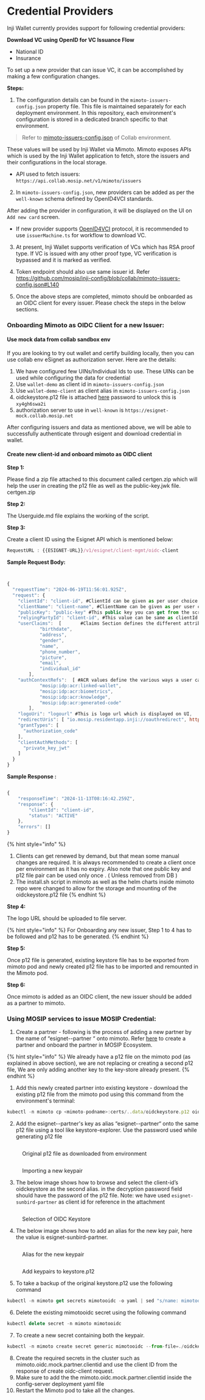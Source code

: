# Credential Providers

Inji Wallet currently provides support for following credential providers:

**Download VC using OpenID for VC Issuance Flow**

* National ID
* Insurance

To set up a new provider that can issue VC, it can be accomplished by making a few configuration changes.

**Steps:**

1. The configuration details can be found in the `mimoto-issuers-config.json` property file. This file is maintained separately for each deployment environment. In this repository, each environment's configuration is stored in a dedicated branch specific to that environment.

> Refer to [mimoto-issuers-config.json](https://github.com/mosip/inji-config/blob/collab/mimoto-issuers-config.json) of Collab environment.

These values will be used by Inji Wallet via Mimoto. Mimoto exposes APIs which is used by the Inji Wallet application to fetch, store the issuers and their configurations in the local storage.

* API used to fetch issuers: `https://api.collab.mosip.net/v1/mimoto/issuers`

2. In `mimoto-issuers-config.json`, new providers can be added as per the `well-known` schema defined by OpenID4VCI standards.

After adding the provider in configuration, it will be displayed on the UI on `Add new card` screen.

* If new provider supports [OpenID4VCI](https://openid.net/specs/openid-4-verifiable-credential-issuance-1\_0.html) protocol, it is recommended to use `issuerMachine.ts` for workflow to download VC.

3. At present, Inji Wallet supports verification of VCs which has RSA proof type. If VC is issued with any other proof type, VC verification is bypassed and it is marked as verified.

4. Token endpoint should also use same issuer id. Refer https://github.com/mosip/inji-config/blob/collab/mimoto-issuers-config.json#L140

5. Once the above steps are completed, mimoto should be onboarded as an OIDC client for every issuer. Please check the steps in the below sections.

### **Onboarding Mimoto as OIDC Client for a new Issuer:**

#### Use mock data from collab sandbox env
If you are looking to try out wallet and certify building locally, then you can use collab env eSignet as authorization server. 
Here are the details:
1. We have configured few UINs/Individual Ids to use.
   These UINs can be used while configuring the data for credential
2. Use `wallet-demo` as client id in `mimoto-issuers-config.json`
3. Use `wallet-demo-client` as client alias in `mimoto-issuers-config.json`
4. oidckeystore.p12 file is attached [here]()
   password to unlock this is `xy4gh6swa2i`
5. authorization server to use in `well-known` is `https://esignet-mock.collab.mosip.net`

After configuring issuers and data as mentioned above, we will be able to successfully authenticate through esigent and download credential in wallet.


#### Create new client-id and onboard mimoto as OIDC client

**Step 1:**

Please find a zip file attached to this document called certgen.zip which will help the user in creating the p12 file as well as the public-key.jwk file. certgen.zip

**Step 2:**

The Userguide.md file explains the working of the script.

**Step 3:**

Create a client ID using the Esignet API which is mentioned below:

```js
RequestURL : {{ESIGNET-URL}}/v1/esignet/client-mgmt/oidc-client
```

**Sample Request Body:**

```js


{
  "requestTime": "2024-06-19T11:56:01.925Z",
  "request": {
    "clientId": "client-id", #ClientId can be given as per user choice
    "clientName": "client-name", #ClientName can be given as per user choice and this name shows on the UI
    "publicKey": "public-key" #This public key you can get from the script results ,
    "relyingPartyId": "client-id", #This value can be same as clientId
    "userClaims":  [       #Claims Section defines the different attributes of User Data taht is accessible to the OIDC client
            "birthdate",
            "address",
            "gender",
            "name",
            "phone_number",
            "picture",
            "email",
            "individual_id"
        ],
    "authContextRefs":  [ #ACR values define the various ways a user can login e.g through INJI,using Bioemtrics and Throguh OTP
            "mosip:idp:acr:linked-wallet",
            "mosip:idp:acr:biometrics",
            "mosip:idp:acr:knowledge",
            "mosip:idp:acr:generated-code"
        ],
    "logoUri": "logourl" #This is logo url which is displayed on UI,
    "redirectUris": [ "io.mosip.residentapp.inji://oauthredirect", http://injiweb.collab.mosip.net/redirect"],#These are the redirectUris for Inji wallet mobile and web both
    "grantTypes": [
      "authorization_code"
    ],
    "clientAuthMethods": [
      "private_key_jwt"
    ]
  }
}

```

**Sample Response :**

```js

{
    "responseTime": "2024-11-13T08:16:42.259Z",
    "response": {
        "clientId": "client-id",
        "status": "ACTIVE"
    },
    "errors": []
}

```

{% hint style="info" %}
1. Clients can get renewed by demand, but that mean some manual changes are required. It is always recommended to create a client once per environment as it has no expiry. Also note that one public key and p12 file pair can be used only once . ( Unless removed from DB )
2. The install.sh script in mimoto as well as the helm charts inside mimoto repo were changed to allow for the storage and mounting of the oidckeystore.p12 file
{% endhint %}

**Step 4:**

The logo URL should be uploaded to file server.

{% hint style="info" %}
For Onboarding any new issuer, Step 1 to 4 has to be followed and p12 has to be generated.
{% endhint %}

**Step 5:**

Once p12 file is generated, existing keystore file has to be exported from mimoto pod and newly created p12 file has to be imported and remounted in the Mimoto pod.

**Step 6:**

Once mimoto is added as an OIDC client, the new issuer should be added as a partner to mimoto.

### **Using MOSIP services to issue MOSIP Credential:**

1. Create a partner - following is the process of adding a new partner by the name of “esignet--partner “ onto mimoto. Refer [here](https://docs.mosip.io/1.2.0/partners#partner-onboarding) to create a partner and onboard the partner in MOSIP Ecosystem.

{% hint style="info" %}
We already have a p12 file on the mimoto pod (as explained in above section), we are not replacing or creating a second p12 file, We are only adding another key to the key-store already present.
{% endhint %}

1. Add this newly created partner into existing keystore - download the existing p12 file from the mimoto pod using this command from the environment's terminal:

```js
kubectl -n mimoto cp <mimoto-podname>:certs/..data/oidckeystore.p12 oidckeystore.p12
```

2. Add the esignet--partner's key as alias “esignet--partner“ onto the same p12 file using a tool like keystore-explorer. Use the password used while generating p12 file

<figure><img src="../../../.gitbook/assets/Original_p12file_img1.png" alt=""><figcaption><p>Original p12 file as downloaded from environment</p></figcaption></figure>

<figure><img src="../../../.gitbook/assets/Import new keypair_img2.png" alt=""><figcaption><p>Importing a new keypair</p></figcaption></figure>

3. The below image shows how to browse and select the client-id’s oidckeystore as the second alias. in the decryption password field should have the password of the p12 file.
Note: we have used `esignet-sunbird-partner` as client id for reference in the attachment

<figure><img src="../../../.gitbook/assets/OIDC keystore_img3.png" alt=""><figcaption><p>Selection of OIDC Keystore</p></figcaption></figure>

4. The below image shows how to add an alias for the new key pair, here the value is esignet-sunbird-partner.

<figure><img src="../../../.gitbook/assets/Alias_img4.png" alt=""><figcaption><p>Alias for the new keypair</p></figcaption></figure>

<figure><img src="../../../.gitbook/assets/Add keypairs_img5.png" alt=""><figcaption><p>Add keypairs to keystore.p12</p></figcaption></figure>

5. To take a backup of the original keystore.p12 use the following command

```js
kubectl -n mimoto get secrets mimotooidc -o yaml | sed "s/name: mimotooidc/name: mimotooidc-backup/g" | kubectl -n mimoto create -f -
```

6. Delete the existing mimotooidc secret using the following command

```js
kubectl delete secret -n mimoto mimotooidc
```

7. To create a new secret containing both the keypair.

```js
kubectl -n mimoto create secret generic mimotooidc --from-file=./oidckeystore.p12
```

8. Create the required secrets in the cluster such as mimoto.oidc.mock.partner.clientid and use the client ID from the response of create oidc-client request.
9. Make sure to add the the mimoto.oidc.mock.partner.clientid inside the config-server deployment yaml file
10. Restart the Mimoto pod to take all the changes.
